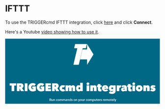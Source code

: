 # IFTTT

To use the TRIGGERcmd IFTTT integration, click [here](https://ifttt.com/trigger_cmd) and click **Connect**.

Here's a Youtube [video showing how to use it](https://youtu.be/NO6OASpij1c).

![TRIGGERcmd on IFTTT](pt/images/ifttt-integration.png)